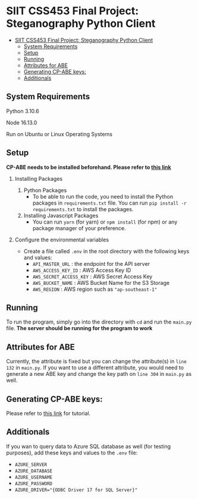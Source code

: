 # SIIT CSS453 Final Project: Steganography Python Client

- [SIIT CSS453 Final Project: Steganography Python Client](#siit-css453-final-project-steganography-python-client)
  - [System Requirements](#system-requirements)
  - [Setup](#setup)
  - [Running](#running)
  - [Attributes for ABE](#attributes-for-abe)
  - [Generating CP-ABE keys:](#generating-cp-abe-keys)
  - [Additionals](#additionals)

## System Requirements

Python 3.10.6

Node 16.13.0

Run on Ubuntu or Linux Operating Systems

## Setup

**CP-ABE needs to be installed beforehand. Please refer to [this link](https://acsc.cs.utexas.edu/)**

1. Installing Packages

   1. Python Packages
      - To be able to run the code, you need to install the Python packages in `requirements.txt` file. You can run `pip install -r requirements.txt` to install the packages.
   2. Installing Javascript Packages
      - You can run `yarn` (for yarn) or `npm install` (for npm) or any package manager of your preference.

2. Configure the environmental variables
   - Create a file called `.env` in the root directory with the following keys and values:
     - `API_MASTER_URL` : the endpoint for the API server
     - `AWS_ACCESS_KEY_ID` : AWS Access Key ID
     - `AWS_SECRET_ACCESS_KEY` : AWS Secret Access Key
     - `AWS_BUCKET_NAME` : AWS Bucket Name for the S3 Storage
     - `AWS_REGION` : AWS region such as `"ap-southeast-1"`

## Running

To run the program, simply go into the directory with `cd` and run the `main.py` file. **The server should be running for the program to work**

## Attributes for ABE

Currently, the attribute is fixed but you can change the attribute(s) in `line 132` in `main.py`. If you want to use a different attribute, you would need to generate a new ABE key and change the key path on `line 304` in `main.py` as well.

## Generating CP-ABE keys:

Please refer to [this link](https://acsc.cs.utexas.edu/cpabe/tutorial.html) for tutorial.

## Additionals

If you wan to query data to Azure SQL database as well (for testing purposes), add these keys and values to the `.env` file:

- `AZURE_SERVER`
- `AZURE_DATABASE`
- `AZURE_USERNAME`
- `AZURE_PASSWORD`
- `AZURE_DRIVER="{ODBC Driver 17 for SQL Server}"`
